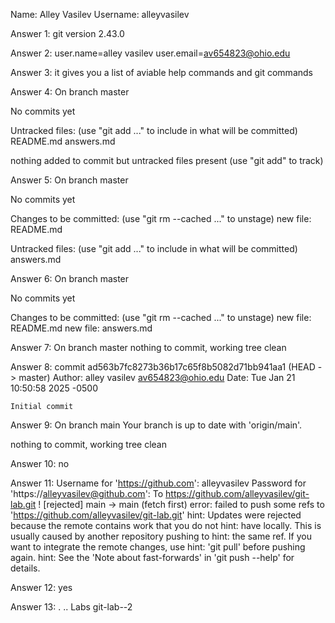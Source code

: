 Name: Alley Vasilev
Username: alleyvasilev

Answer 1: git version 2.43.0

Answer 2: user.name=alley vasilev
user.email=av654823@ohio.edu

Answer 3: it gives you a list of aviable help commands and git commands

Answer 4: On branch master

No commits yet

Untracked files:
  (use "git add <file>..." to include in what will be committed)
        README.md
        answers.md

nothing added to commit but untracked files present (use "git add" to track)

Answer 5: On branch master

No commits yet

Changes to be committed:
  (use "git rm --cached <file>..." to unstage)
        new file:   README.md

Untracked files:
  (use "git add <file>..." to include in what will be committed)
        answers.md

Answer 6: On branch master

No commits yet

Changes to be committed:
  (use "git rm --cached <file>..." to unstage)
        new file:   README.md
        new file:   answers.md

Answer 7: On branch master
nothing to commit, working tree clean

Answer 8: commit ad563b7fc8273b36b17c65f8b5082d71bb941aa1 (HEAD -> master)
Author: alley vasilev <av654823@ohio.edu>
Date:   Tue Jan 21 10:50:58 2025 -0500

    Initial commit

Answer 9: On branch main
Your branch is up to date with 'origin/main'.

nothing to commit, working tree clean

Answer 10: no

Answer 11: Username for 'https://github.com': alleyvasilev
Password for 'https://alleyvasilev@github.com':
To https://github.com/alleyvasilev/git-lab.git
 ! [rejected]        main -> main (fetch first)
error: failed to push some refs to 'https://github.com/alleyvasilev/git-lab.git'
hint: Updates were rejected because the remote contains work that you do not
hint: have locally. This is usually caused by another repository pushing to
hint: the same ref. If you want to integrate the remote changes, use
hint: 'git pull' before pushing again.
hint: See the 'Note about fast-forwards' in 'git push --help' for details.

Answer 12: yes

Answer 13: .  ..  Labs  git-lab--2

